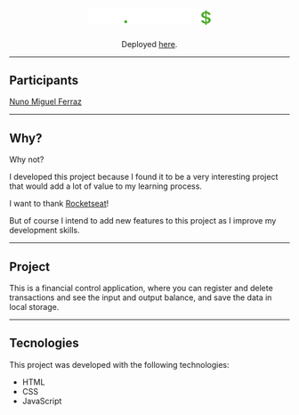 <h1 align="center">
  <img alt="dev.finances" title="dev.finances" src=".github/logo.svg" width="220px" />
</h1>
<p align="center">Deployed <a href="https://nmferraz.github.io/dev-finance/">here</a>.</p>

<hr>

## Participants
[Nuno Miguel Ferraz](https://github.com/nmferraz)

---

## Why?

<p>Why not?</p>
<p>I developed this project because I found it to be a very interesting project that would add a lot of value to my learning process.<p>
<p>I want to thank <a href="https://www.youtube.com/c/RocketSeat">Rocketseat</a>!</p>
<p>But of course I intend to add new features to this project as I improve my development skills.</p>

---

## Project

<p>This is a financial control application, where you can register and delete transactions and see the input and output balance, and save the data in local storage.</p>

---
## Tecnologies

This project was developed with the following technologies:

- HTML
- CSS
- JavaScript
